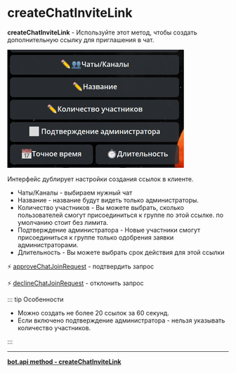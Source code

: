# createChatInviteLink

**createChatInviteLink** - Используйте этот метод, чтобы создать дополнительную ссылку для приглашения в чат.

![](./1.png)

Интерфейс  дублирует настройки создания ссылок в клиенте.
* Чаты/Каналы - выбираем нужный чат
* Название - название будут видеть только администраторы.
* Количество участников - Вы можете выбрать, сколько пользователей смогут присоединиться к группе по этой ссылке. по умолчанию стоит без лимита. 
* Подтверждение администратора - Новые участники смогут присоединиться к группе только одобрения заявки администраторами.
* Длительность - Вы можете выбрать срок действия для этой ссылки

⚡️ [approveChatJoinRequest](/docs/admin/chat/approvechatjoinrequest) - подтвердить запрос

⚡️ [declineChatJoinRequest](/docs/admin/chat/declinechatjoinrequest) - отклонить запрос

::: tip  Особенности

* Можно создать не более 20 ссылок за 60 секунд.
* Если включено подтверждение администратора - нельзя указывать количество участников.

:::

---

[**bot.api method - createChatInviteLink**](https://core.telegram.org/bots/api#createchatinvitelink)


